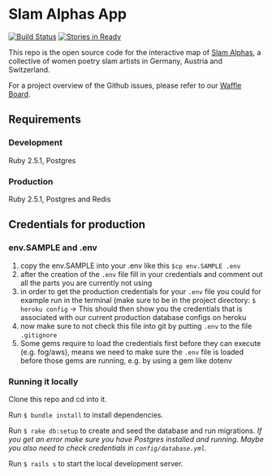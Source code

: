 # Slam Alphas App

[![Build Status](https://travis-ci.org/rubymonsters/slam-alphas.svg?branch=master)](https://travis-ci.org/rubymonsters/slam-alphas) [![Stories in Ready](https://badge.waffle.io/rubymonsters/slam-alphas.svg?label=ready&title=Ready)](http://waffle.io/rubymonsters/slam-alphas)

This repo is the open source code for the interactive map of [Slam Alphas](https://slamalphas.org), a collective of women poetry slam artists in Germany, Austria and Switzerland.

For a project overview of the Github issues, please refer to our [Waffle Board](https://waffle.io/rubymonsters/slam-alphas/).

## Requirements

### Development
Ruby 2.5.1, Postgres

### Production
Ruby 2.5.1, Postgres and Redis

## Credentials for production
### env.SAMPLE and .env
1. copy the env.SAMPLE into your .env like this
`$cp env.SAMPLE .env`
2. after the creation of the `.env` file fill in your credentials and comment out all the parts you are currently not using
3. in order to get the production credentials for your `.env` file you could for example run in the terminal (make sure to be in the project directory:
`$ heroku config` -> This should then show you the credentials that is associated with our current production database configs on heroku
4. now make sure to not check this file into git by putting `.env` to the file `.gitignore`
5. Some gems require to load the credentials first before they can execute (e.g. fog/aws), means we need to make sure the `.env` file is loaded before those gems are running, e.g. by using a gem like dotenv

### Running it locally

Clone this repo and cd into it.

Run `$ bundle install` to install dependencies.

Run `$ rake db:setup` to create and seed the database and run migrations.
_If you get an error make sure you have Postgres installed and running. Maybe you also need to check credentials in  `config/database.yml`._

Run `$ rails s` to start the local development server.
